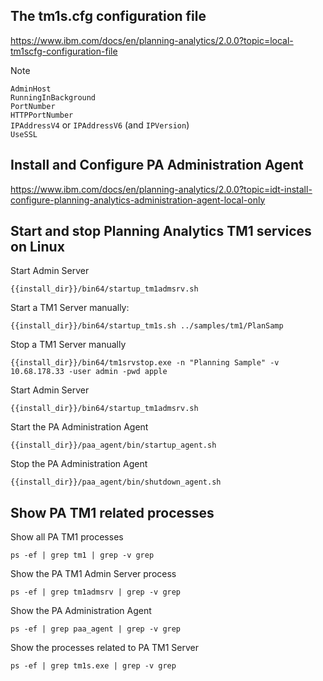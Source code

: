 ## The tm1s.cfg configuration file
https://www.ibm.com/docs/en/planning-analytics/2.0.0?topic=local-tm1scfg-configuration-file

Note

`AdminHost` <br>
`RunningInBackground` <br>
`PortNumber` <br>
`HTTPPortNumber` <br>
`IPAddressV4` or `IPAddressV6` (and `IPVersion`) <br>
`UseSSL` <br>

## Install and Configure PA Administration Agent
https://www.ibm.com/docs/en/planning-analytics/2.0.0?topic=idt-install-configure-planning-analytics-administration-agent-local-only


## Start and stop Planning Analytics TM1 services on Linux

Start Admin Server
```
{{install_dir}}/bin64/startup_tm1admsrv.sh
```

Start a TM1 Server manually:
```
{{install_dir}}/bin64/startup_tm1s.sh ../samples/tm1/PlanSamp
```

Stop a TM1 Server manually
```
{{install_dir}}/bin64/tm1srvstop.exe -n "Planning Sample" -v 10.68.178.33 -user admin -pwd apple
```

Start Admin Server
```
{{install_dir}}/bin64/startup_tm1admsrv.sh
```

Start the PA Administration Agent
```
{{install_dir}}/paa_agent/bin/startup_agent.sh
```

Stop the PA Administration Agent
```
{{install_dir}}/paa_agent/bin/shutdown_agent.sh
```

## Show PA TM1 related processes

Show all PA TM1 processes
```
ps -ef | grep tm1 | grep -v grep
```
Show the PA TM1 Admin Server process
```
ps -ef | grep tm1admsrv | grep -v grep

```
Show the PA Administration Agent
```
ps -ef | grep paa_agent | grep -v grep
```

Show the processes related to PA TM1 Server
```
ps -ef | grep tm1s.exe | grep -v grep

```
